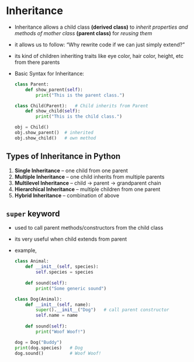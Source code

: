 # Inheritance

- Inheritance allows a child class **(derived class)** to *inherit properties and methods of mother class* **(parent class)** for *reusing them*
- it allows us to follow: “Why rewrite code if we can just simply extend?”
- its kind of children inheriting traits like eye color, hair color, height, etc from there parents
- Basic Syntax for Inheritance:
    
    ```python
    class Parent:
        def show_parent(self):
            print("This is the parent class.")
    
    class Child(Parent):   # Child inherits from Parent
        def show_child(self):
            print("This is the child class.")
    
    obj = Child()
    obj.show_parent()  # inherited
    obj.show_child()   # own method
    ```
    

## Types of Inheritance in Python

1. **Single Inheritance** – one child from one parent 
2. **Multiple Inheritance** – one child inherits from multiple parents
3. **Multilevel Inheritance** – child → parent → grandparent chain
4. **Hierarchical Inheritance** – multiple children from one parent
5. **Hybrid Inheritance** – combination of above

## `super` keyword

- used to call parent methods/constructors from the child class
- its very useful when child extends from parent
- example,
    
    ```python
    class Animal:
        def __init__(self, species):
            self.species = species
        
        def sound(self):
            print("Some generic sound")
    
    class Dog(Animal):
        def __init__(self, name):
            super().__init__("Dog")   # call parent constructor
            self.name = name
        
        def sound(self):
            print("Woof Woof!")
    
    dog = Dog("Buddy")
    print(dog.species)   # Dog
    dog.sound()          # Woof Woof!
    ```